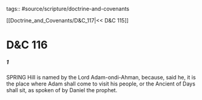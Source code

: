 tags:: #source/scripture/doctrine-and-covenants

[[Doctrine_and_Covenants/D&C_117|<< D&C 115]]

# D&C 116

##### 1

SPRING Hill is named by the Lord Adam-ondi-Ahman, because, said he, it is the place where Adam shall come to visit his people, or the Ancient of Days shall sit, as spoken of by Daniel the prophet.
